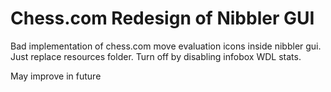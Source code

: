 # Chess.com Redesign of Nibbler GUI
Bad implementation of chess.com move evaluation icons inside nibbler gui.
Just replace resources folder. Turn off by disabling infobox WDL stats. 

May improve in future
